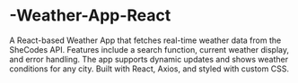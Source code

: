 # -Weather-App-React
A React-based Weather App that fetches real-time weather data from the SheCodes API. Features include a search function, current weather display, and error handling. The app supports dynamic updates and shows weather conditions for any city. Built with React, Axios, and styled with custom CSS.
